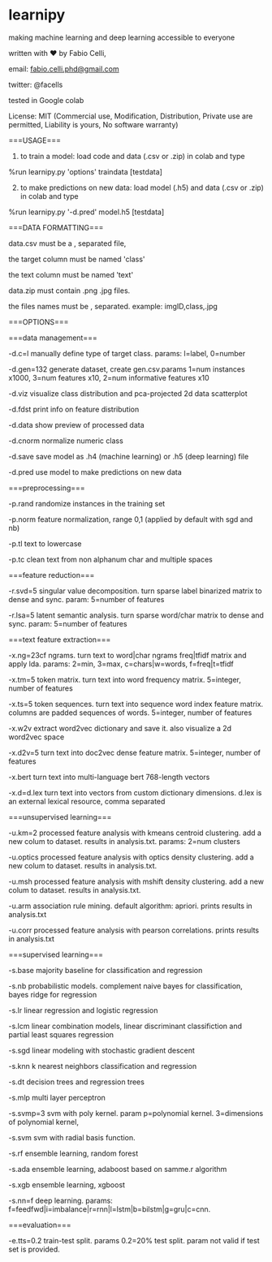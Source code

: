 # learnipy
making machine learning and deep learning accessible to everyone

written with ♥ by Fabio Celli, 

email: fabio.celli.phd@gmail.com

twitter: @facells

tested in Google colab

License: MIT (Commercial use,  Modification, Distribution, Private use are permitted, Liability is yours, No software warranty)



===USAGE=== 

 1. to train a model: load code and data (.csv or .zip) in colab and type

 %run learnipy.py 'options' traindata [testdata]

 

 2. to make predictions on new data: load model (.h5) and data (.csv or .zip) in colab and type

 %run learnipy.py '-d.pred' model.h5 [testdata]



===DATA FORMATTING===

 data.csv must be a , separated file, 

 the target column must be named 'class'

 the text column must be named 'text'

 

 data.zip must contain .png .jpg files.

 the files names must be , separated. example: imgID,class,.jpg



===OPTIONS===

 ===data management===

 -d.c=l      manually define type of target class. params: l=label, 0=number

 -d.gen=132  generate dataset, create gen.csv.params 1=num instances x1000, 3=num features x10, 2=num informative features x10

 -d.viz      visualize class distribution and pca-projected 2d data scatterplot

 -d.fdst     print info on feature distribution

 -d.data     show preview of processed data

 -d.cnorm    normalize numeric class

 -d.save     save model as .h4 (machine learning) or .h5 (deep learning) file

 -d.pred     use model to make predictions on new data

 ===preprocessing===

 -p.rand     randomize instances in the training set

 -p.norm     feature normalization, range 0,1 (applied by default with sgd and nb)

 -p.tl       text to lowercase

 -p.tc       clean text from non alphanum char and multiple spaces

 ===feature reduction===

 -r.svd=5    singular value decomposition. turn sparse label binarized matrix to dense and sync. param: 5=number of features

 -r.lsa=5    latent semantic analysis. turn sparse word/char matrix to dense and sync. param: 5=number of features

 ===text feature extraction===

 -x.ng=23cf  ngrams. turn text to word|char ngrams freq|tfidf matrix and apply lda. params: 2=min, 3=max, c=chars|w=words, f=freq|t=tfidf

 -x.tm=5     token matrix. turn text into word frequency matrix. 5=integer, number of features

 -x.ts=5     token sequences. turn text into sequence word index feature matrix. columns are padded sequences of words. 5=integer, number of features 

 -x.w2v      extract word2vec dictionary and save it. also visualize a 2d word2vec space

 -x.d2v=5    turn text into doc2vec dense feature matrix. 5=integer, number of features

 -x.bert     turn text into multi-language bert 768-length vectors

 -x.d=d.lex  turn text into vectors from custom dictionary dimensions. d.lex is an external lexical resource, comma separated

 ===unsupervised learning===

 -u.km=2     processed feature analysis with kmeans centroid clustering. add a new colum to dataset. results in analysis.txt. params: 2=num clusters

 -u.optics   processed feature analysis with optics density clustering. add a new colum to dataset. results in analysis.txt. 

 -u.msh      processed feature analysis with mshift density clustering. add a new colum to dataset. results in analysis.txt.

 -u.arm      association rule mining. default algorithm: apriori. prints results in analysis.txt

 -u.corr     processed feature analysis with pearson correlations. prints results in analysis.txt

 ===supervised learning===

 -s.base     majority baseline for classification and regression

 -s.nb       probabilistic models. complement naive bayes for classification, bayes ridge for regression

 -s.lr       linear regression and logistic regression

 -s.lcm      linear combination models, linear discriminant classifiction and partial least squares regression

 -s.sgd      linear modeling with stochastic gradient descent

 -s.knn      k nearest neighbors classification and regression

 -s.dt       decision trees and regression trees

 -s.mlp      multi layer perceptron

 -s.svmp=3   svm with poly kernel. param p=polynomial kernel. 3=dimensions of polynomial kernel, 

 -s.svm      svm with radial basis function.

 -s.rf       ensemble learning, random forest

 -s.ada      ensemble learning, adaboost based on samme.r algorithm

 -s.xgb      ensemble learning, xgboost

 -s.nn=f     deep learning. params: f=feedfwd|i=imbalance|r=rnn|l=lstm|b=bilstm|g=gru|c=cnn. 

 ===evaluation===

 -e.tts=0.2  train-test split. params 0.2=20% test split. param not valid if test set is provided.
